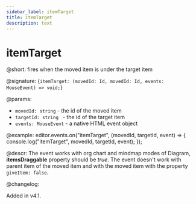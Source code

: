 ```yaml
---
sidebar_label: itemTarget
title: itemTarget
description: text
---
```


# itemTarget

@short: fires when the moved item is under the target item

@signature: {`itemTarget: (movedId: Id, movedId: Id, events: MouseEvent) => void;`}

@params:
- `movedId: string` - the id of the moved item
- `targetId: string ` - the id of the target item
- `events: MouseEvent` - a native HTML event object

@example:
editor.events.on("itemTarget", (movedId, targetId, event) => {
    console.log("itemTarget", movedId, targetId, event);
});

@descr:
The event works with org chart and mindmap modes of Diagram, **itemsDraggable** property should be *true*. The event doesn't work with parent item of the moved item and with the moved item with the property `giveItem: false`.

@changelog:

Added in v4.1.
